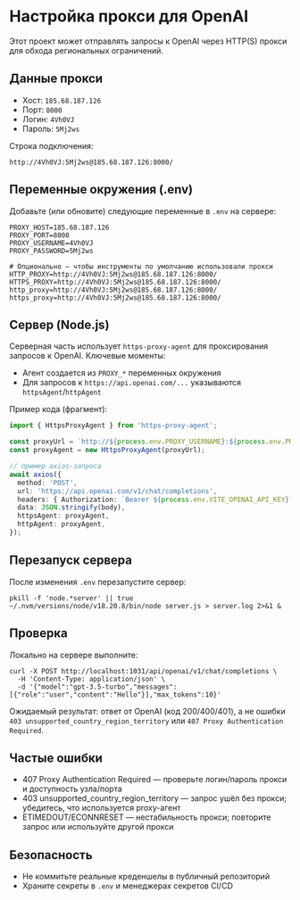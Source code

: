 # Настройка прокси для OpenAI

Этот проект может отправлять запросы к OpenAI через HTTP(S) прокси для обхода региональных ограничений.

## Данные прокси

- Хост: `185.68.187.126`
- Порт: `8000`
- Логин: `4Vh0VJ`
- Пароль: `5Mj2ws`

Строка подключения:

```
http://4Vh0VJ:5Mj2ws@185.68.187.126:8000/
```

## Переменные окружения (.env)

Добавьте (или обновите) следующие переменные в `.env` на сервере:

```
PROXY_HOST=185.68.187.126
PROXY_PORT=8000
PROXY_USERNAME=4Vh0VJ
PROXY_PASSWORD=5Mj2ws

# Опционально — чтобы инструменты по умолчанию использовали прокси
HTTP_PROXY=http://4Vh0VJ:5Mj2ws@185.68.187.126:8000/
HTTPS_PROXY=http://4Vh0VJ:5Mj2ws@185.68.187.126:8000/
http_proxy=http://4Vh0VJ:5Mj2ws@185.68.187.126:8000/
https_proxy=http://4Vh0VJ:5Mj2ws@185.68.187.126:8000/
```

## Сервер (Node.js)

Серверная часть использует `https-proxy-agent` для проксирования запросов к OpenAI. Ключевые моменты:

- Агент создается из `PROXY_*` переменных окружения
- Для запросов к `https://api.openai.com/...` указываются `httpsAgent`/`httpAgent`

Пример кода (фрагмент):

```ts
import { HttpsProxyAgent } from 'https-proxy-agent';

const proxyUrl = `http://${process.env.PROXY_USERNAME}:${process.env.PROXY_PASSWORD}@${process.env.PROXY_HOST}:${process.env.PROXY_PORT}`;
const proxyAgent = new HttpsProxyAgent(proxyUrl);

// пример axios-запроса
await axios({
  method: 'POST',
  url: 'https://api.openai.com/v1/chat/completions',
  headers: { Authorization: `Bearer ${process.env.VITE_OPENAI_API_KEY}` },
  data: JSON.stringify(body),
  httpsAgent: proxyAgent,
  httpAgent: proxyAgent,
});
```

## Перезапуск сервера

После изменения `.env` перезапустите сервер:

```
pkill -f 'node.*server' || true
~/.nvm/versions/node/v18.20.8/bin/node server.js > server.log 2>&1 &
```

## Проверка

Локально на сервере выполните:

```
curl -X POST http://localhost:1031/api/openai/v1/chat/completions \
  -H 'Content-Type: application/json' \
  -d '{"model":"gpt-3.5-turbo","messages":[{"role":"user","content":"Hello"}],"max_tokens":10}'
```

Ожидаемый результат: ответ от OpenAI (код 200/400/401), а не ошибки `403 unsupported_country_region_territory` или `407 Proxy Authentication Required`.

## Частые ошибки

- 407 Proxy Authentication Required — проверьте логин/пароль прокси и доступность узла/порта
- 403 unsupported_country_region_territory — запрос ушёл без прокси; убедитесь, что используется proxy-агент
- ETIMEDOUT/ECONNRESET — нестабильность прокси; повторите запрос или используйте другой прокси

## Безопасность

- Не коммитьте реальные креденшелы в публичный репозиторий
- Храните секреты в `.env` и менеджерах секретов CI/CD



